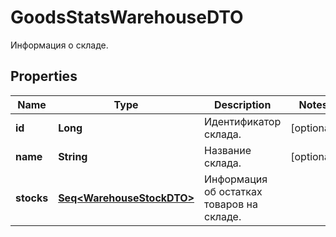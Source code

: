 

# GoodsStatsWarehouseDTO

Информация о складе.

## Properties

Name | Type | Description | Notes
------------ | ------------- | ------------- | -------------
**id** | **Long** | Идентификатор склада. |  [optional]
**name** | **String** | Название склада. |  [optional]
**stocks** | [**Seq&lt;WarehouseStockDTO&gt;**](WarehouseStockDTO.md) | Информация об остатках товаров на складе. | 



